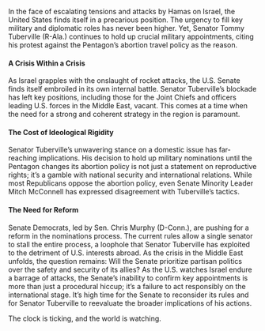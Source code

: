 In the face of escalating tensions and attacks by Hamas on Israel, the United States finds itself in a precarious position. The urgency to fill key military and diplomatic roles has never been higher. Yet, Senator Tommy Tuberville (R-Ala.) continues to hold up crucial military appointments, citing his protest against the Pentagon’s abortion travel policy as the reason.

#### A Crisis Within a Crisis

As Israel grapples with the onslaught of rocket attacks, the U.S. Senate finds itself embroiled in its own internal battle. Senator Tuberville’s blockade has left key positions, including those for the Joint Chiefs and officers leading U.S. forces in the Middle East, vacant. This comes at a time when the need for a strong and coherent strategy in the region is paramount.

#### The Cost of Ideological Rigidity

Senator Tuberville’s unwavering stance on a domestic issue has far-reaching implications. His decision to hold up military nominations until the Pentagon changes its abortion policy is not just a statement on reproductive rights; it’s a gamble with national security and international relations. While most Republicans oppose the abortion policy, even Senate Minority Leader Mitch McConnell has expressed disagreement with Tuberville’s tactics.

#### The Need for Reform

Senate Democrats, led by Sen. Chris Murphy (D-Conn.), are pushing for a reform in the nominations process. The current rules allow a single senator to stall the entire process, a loophole that Senator Tuberville has exploited to the detriment of U.S. interests abroad. As the crisis in the Middle East unfolds, the question remains: Will the Senate prioritize partisan politics over the safety and security of its allies? As the U.S. watches Israel endure a barrage of attacks, the Senate’s inability to confirm key appointments is more than just a procedural hiccup; it’s a failure to act responsibly on the international stage. It’s high time for the Senate to reconsider its rules and for Senator Tuberville to reevaluate the broader implications of his actions.

The clock is ticking, and the world is watching.